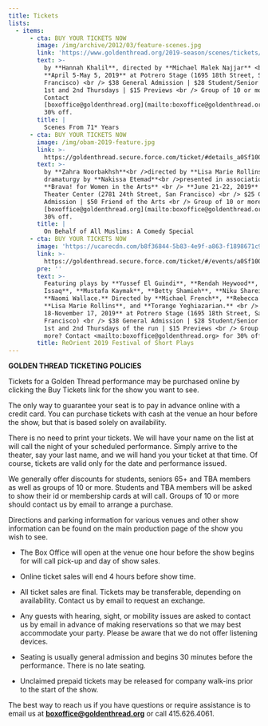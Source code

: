 ```yaml
---
title: Tickets
lists:
  - items:
      - cta: BUY YOUR TICKETS NOW
        image: /img/archive/2012/03/feature-scenes.jpg
        link: 'https://www.goldenthread.org/2019-season/scenes/tickets/'
        text: >-
          by **Hannah Khalil**, directed by **Michael Malek Najjar** <br />
          **April 5-May 5, 2019** at Potrero Stage (1695 18th Street, San
          Francisco) <br /> $38 General Admission | $28 Student/Senior 65+ | $20
          1st and 2nd Thursdays | $15 Previews <br /> Group of 10 or more?
          Contact
          [boxoffice@goldenthread.org](mailto:boxoffice@goldenthread.org) for
          30% off.
        title: |
          Scenes From 71* Years
      - cta: BUY YOUR TICKETS NOW
        image: /img/obam-2019-feature.jpg
        link: >-
          https://goldenthread.secure.force.com/ticket/#details_a0Sf1000006r1LPEAY
        text: >-
          by **Zahra Noorbakhsh**<br />directed by **Lisa Marie Rollins**,
          dramaturgy by **Nakissa Etemad**<br />presented in association with
          **Brava! for Women in the Arts** <br /> **June 21-22, 2019** at Brava
          Theater Center (2781 24th Street, San Francisco) <br /> $25 General
          Admission | $50 Friend of the Arts <br /> Group of 10 or more? Contact
          [boxoffice@goldenthread.org](mailto:boxoffice@goldenthread.org) for
          30% off.
        title: |
          On Behalf of All Muslims: A Comedy Special
      - cta: BUY YOUR TICKETS NOW
        image: 'https://ucarecdn.com/b8f36844-5b83-4e9f-a863-f1898671c9fe/'
        link: >-
          https://goldenthread.secure.force.com/ticket/#/events/a0Sf1000006r1HhEAI
        pre: ''
        text: >-
          Featuring plays by **Yussef El Guindi**, **Rendah Heywood**, **Lameece
          Issaq**, **Mustafa Kaymak**, **Betty Shamieh**, **Niku Sharei**, and
          **Naomi Wallace.** Directed by **Michael French**, **Rebecca Novick**,
          **Lisa Marie Rollins**, and **Torange Yeghiazarian.** <br /> **October
          18-November 17, 2019** at Potrero Stage (1695 18th Street, San
          Francisco) <br /> $38 General Admission | $28 Student/Senior 65+ | $20
          1st and 2nd Thursdays of the run | $15 Previews <br /> Group of 10 or
          more? Contact <mailto:boxoffice@goldenthread.org> for 30% off.
        title: ReOrient 2019 Festival of Short Plays
---
```



**GOLDEN THREAD TICKETING POLICIES**


Tickets for a Golden Thread performance may be purchased online by clicking the Buy Tickets link for the show you want to see.

The only way to guarantee your seat is to pay in advance online with a credit card. You can purchase tickets with cash at the venue an hour before the show, but that is based solely on availability.

There is no need to print your tickets. We will have your name on the list at will call the night of your scheduled performance. Simply arrive to the theater, say your last name, and we will hand you your ticket at that time. Of course, tickets are valid only for the date and performance issued.

We generally offer discounts for students, seniors 65+ and TBA members as well as groups of 10 or more. Students and TBA members will be asked to show their id or membership cards at will call. Groups of 10 or more should contact us by email to arrange a purchase.

Directions and parking information for various venues and other show information can be found on the main production page of the show you wish to see.

	
  * The Box Office will open at the venue one hour before the show begins for will call pick-up and day of show sales.

	
  * Online ticket sales will end 4 hours before show time.

	
  * All ticket sales are final. Tickets may be transferable, depending on availability. Contact us by email to request an exchange.

	
  * Any guests with hearing, sight, or mobility issues are asked to contact us by email in advance of making reservations so that we may best accommodate your party. Please be aware that we do not offer listening devices.

	
  * Seating is usually general admission and begins 30 minutes before the performance. There is no late seating.

	
  * Unclaimed prepaid tickets may be released for company walk-ins prior to the start of the show.


The best way to reach us if you have questions or require assistance is to email us at **[boxoffice@goldenthread.org](mailto:boxoffice@goldenthread.org)** or call 415.626.4061.

